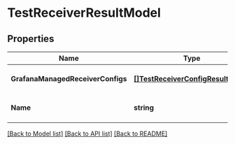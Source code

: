 # TestReceiverResultModel

## Properties
Name | Type | Description | Notes
------------ | ------------- | ------------- | -------------
**GrafanaManagedReceiverConfigs** | [**[]TestReceiverConfigResultModel**](TestReceiverConfigResult.md) |  | [optional] [default to null]
**Name** | **string** |  | [optional] [default to null]

[[Back to Model list]](../README.md#documentation-for-models) [[Back to API list]](../README.md#documentation-for-api-endpoints) [[Back to README]](../README.md)


